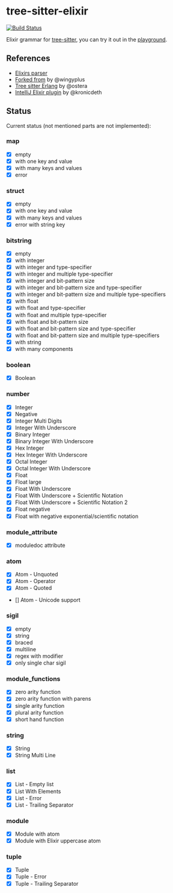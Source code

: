 # tree-sitter-elixir

[![Build Status](https://github.com/Tuxified/tree-sitter-elixir/workflows/build/badge.svg)](https://github.com/Tuxified/tree-sitter-elixir/actions)

Elixir grammar for [tree-sitter](https://github.com/tree-sitter/tree-sitter), you can try it out in the [playground](https://tuxified.github.io/tree-sitter-elixir/).

## References

- [Elixirs parser](https://github.com/elixir-lang/elixir/blob/master/lib/elixir/src/elixir_parser.yrl)
- [Forked from](https://github.com/wingyplus/tree-sitter-elixir) by @wingyplus
- [Tree sitter Erlang](https://github.com/abstractmachineslab/tree-sitter-erlang/) by @ostera
- [IntelliJ Elixir plugin](https://github.com/KronicDeth/intellij-elixir/blob/master/src/org/elixir_lang/Elixir.flex) by @kronicdeth

## Status

Current status (not mentioned parts are not implemented):

### map

- [x] empty
- [x] with one key and value
- [x] with many keys and values
- [x] error

### struct

- [x] empty
- [x] with one key and value
- [x] with many keys and values
- [x] error with string key

### bitstring

- [x] empty
- [x] with integer
- [x] with integer and type-specifier
- [x] with integer and multiple type-specifier
- [x] with integer and bit-pattern size
- [x] with integer and bit-pattern size and type-specifier
- [x] with integer and bit-pattern size and multiple type-specifiers
- [x] with float
- [x] with float and type-specifier
- [x] with float and multiple type-specifier
- [x] with float and bit-pattern size
- [x] with float and bit-pattern size and type-specifier
- [x] with float and bit-pattern size and multiple type-specifiers
- [x] with string
- [x] with many components

### boolean

- [x] Boolean

### number

- [x] Integer
- [x] Negative
- [x] Integer Multi Digits
- [x] Integer With Underscore
- [x] Binary Integer
- [x] Binary Integer With Underscore
- [x] Hex Integer
- [x] Hex Integer With Underscore
- [x] Octal Integer
- [x] Octal Integer With Underscore
- [x] Float
- [x] Float large
- [x] Float With Underscore
- [x] Float With Underscore + Scientific Notation
- [x] Float With Underscore + Scientific Notation 2
- [x] Float negative
- [x] Float with negative exponential/scientific notation

### module_attribute

- [x] moduledoc attribute

### atom

- [x] Atom - Unquoted
- [x] Atom - Operator
- [x] Atom - Quoted
- [] Atom - Unicode support

### sigil

- [x] empty
- [x] string
- [x] braced
- [x] multiline
- [x] regex with modifier
- [x] only single char sigil

### module_functions

- [x] zero arity function
- [x] zero arity function with parens
- [x] single arity function
- [x] plural arity function
- [x] short hand function

### string

- [x] String
- [x] String Multi Line

### list

- [x] List - Empty list
- [x] List With Elements
- [x] List - Error
- [x] List - Trailing Separator

### module

- [x] Module with atom
- [x] Module with Elixir uppercase atom

### tuple

- [x] Tuple
- [x] Tuple - Error
- [x] Tuple - Trailing Separator
